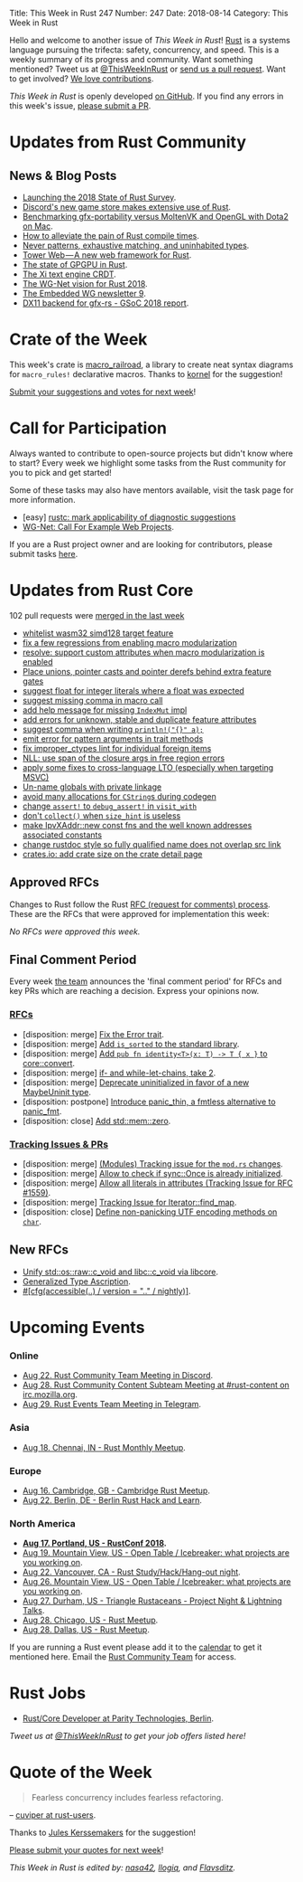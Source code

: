 Title: This Week in Rust 247
Number: 247
Date: 2018-08-14
Category: This Week in Rust

Hello and welcome to another issue of *This Week in Rust*!
[Rust](http://rust-lang.org) is a systems language pursuing the trifecta: safety, concurrency, and speed.
This is a weekly summary of its progress and community.
Want something mentioned? Tweet us at [@ThisWeekInRust](https://twitter.com/ThisWeekInRust) or [send us a pull request](https://github.com/cmr/this-week-in-rust).
Want to get involved? [We love contributions](https://github.com/rust-lang/rust/blob/master/CONTRIBUTING.md).

*This Week in Rust* is openly developed [on GitHub](https://github.com/cmr/this-week-in-rust).
If you find any errors in this week's issue, [please submit a PR](https://github.com/cmr/this-week-in-rust/pulls).

# Updates from Rust Community

## News & Blog Posts

* [Launching the 2018 State of Rust Survey](https://blog.rust-lang.org/2018/08/08/survey.html).
* [Discord's new game store makes extensive use of Rust](https://twitter.com/ManishEarth/status/1027676698068713473).
* [Benchmarking gfx-portability versus MoltenVK and OpenGL with Dota2 on Mac](https://gfx-rs.github.io/2018/08/10/dota2-macos-performance.html).
* [How to alleviate the pain of Rust compile times](https://vfoley.xyz/rust-compile-speed-tips/).
* [Never patterns, exhaustive matching, and uninhabited types](http://smallcultfollowing.com/babysteps/blog/2018/08/13/never-patterns-exhaustive-matching-and-uninhabited-types-oh-my/).
* [Tower Web — A new web framework for Rust](https://medium.com/@carllerche/tower-web-a-new-web-framework-for-rust-e2912856851b).
* [The state of GPGPU in Rust](https://bheisler.github.io/post/state-of-gpgpu-in-rust/).
* [The Xi text engine CRDT](https://github.com/google/xi-editor/blob/e8065a3993b80af0aadbca0e50602125d60e4e38/doc/crdt-details.md).
* [The WG-Net vision for Rust 2018](https://rust-lang-nursery.github.io/wg-net/2018/08/09/going-live.html).
* [The Embedded WG newsletter 9](https://internals.rust-lang.org/t/the-embedded-working-group-newsletter-9/8185).
* [DX11 backend for gfx-rs - GSoC 2018 report](https://gfx-rs.github.io/2018/08/14/gsoc.html).

# Crate of the Week

This week's crate is [macro_railroad](https://github.com/lukaslueg/macro_railroad), a library to create neat syntax diagrams for `macro_rules!` declarative macros. Thanks to [kornel](https://users.rust-lang.org/t/crate-of-the-week/2704/436) for the suggestion!

[Submit your suggestions and votes for next week][submit_crate]!

[submit_crate]: https://users.rust-lang.org/t/crate-of-the-week/2704

# Call for Participation

Always wanted to contribute to open-source projects but didn't know where to start?
Every week we highlight some tasks from the Rust community for you to pick and get started!

Some of these tasks may also have mentors available, visit the task page for more information.

* [easy] [rustc: mark applicability of diagnostic suggestions](https://github.com/rust-lang/rust/issues/50723)
* [WG-Net: Call For Example Web Projects](https://github.com/rust-lang-nursery/wg-net/issues/44).

If you are a Rust project owner and are looking for contributors, please submit tasks [here][guidelines].

[guidelines]: https://users.rust-lang.org/t/twir-call-for-participation/4821

# Updates from Rust Core

102 pull requests were [merged in the last week][merged]

[merged]: https://github.com/search?q=is%3Apr+org%3Arust-lang+is%3Amerged+merged%3A2018-08-06..2018-08-13

* [whitelist wasm32 simd128 target feature](https://github.com/rust-lang/rust/pull/53179)
* [fix a few regressions from enabling macro modularization](https://github.com/rust-lang/rust/pull/53270)
* [resolve: support custom attributes when macro modularization is enabled](https://github.com/rust-lang/rust/pull/53053)
* [Place unions, pointer casts and pointer derefs behind extra feature gates](https://github.com/rust-lang/rust/pull/51990)
* [suggest float for integer literals where a float was expected](https://github.com/rust-lang/rust/pull/53283)
* [suggest missing comma in macro call](https://github.com/rust-lang/rust/pull/53183)
* [add help message for missing `IndexMut` impl](https://github.com/rust-lang/rust/pull/52788)
* [add errors for unknown, stable and duplicate feature attributes](https://github.com/rust-lang/rust/pull/52644)
* [suggest comma when writing `println!("{}" a);`](https://github.com/rust-lang/rust/pull/52397)
* [emit error for pattern arguments in trait methods](https://github.com/rust-lang/rust/pull/53051)
* [fix improper_ctypes lint for individual foreign items](https://github.com/rust-lang/rust/pull/53100)
* [NLL: use span of the closure args in free region errors](https://github.com/rust-lang/rust/pull/53088)
* [apply some fixes to cross-language LTO (especially when targeting MSVC)](https://github.com/rust-lang/rust/pull/53031)
* [Un-name globals with private linkage](https://github.com/rust-lang/rust/pull/51007)
* [avoid many allocations for `CString`s during codegen](https://github.com/rust-lang/rust/pull/53161)
* [change `assert!` to `debug_assert!` in `visit_with`](https://github.com/rust-lang/rust/pull/53025)
* [don't `collect()` when `size_hint` is useless](https://github.com/rust-lang/rust/pull/53019)
* [make IpvXAddr::new const fns and the well known addresses associated constants](https://github.com/rust-lang/rust/pull/52872)
* [change rustdoc style so fully qualified name does not overlap src link](https://github.com/rust-lang/rust/pull/53060)
* [crates.io: add crate size on the crate detail page](https://github.com/rust-lang/crates.io/pull/1436)

## Approved RFCs

Changes to Rust follow the Rust [RFC (request for comments)
process](https://github.com/rust-lang/rfcs#rust-rfcs). These
are the RFCs that were approved for implementation this week:

*No RFCs were approved this week.*

## Final Comment Period

Every week [the team](https://www.rust-lang.org/team.html) announces the
'final comment period' for RFCs and key PRs which are reaching a
decision. Express your opinions now.

### [RFCs](https://github.com/rust-lang/rfcs/labels/final-comment-period)

* [disposition: merge] [Fix the Error trait](https://github.com/rust-lang/rfcs/pull/2504).
* [disposition: merge] [Add `is_sorted` to the standard library](https://github.com/rust-lang/rfcs/pull/2351).
* [disposition: merge] [Add `pub fn identity<T>(x: T) -> T { x }` to core::convert](https://github.com/rust-lang/rfcs/pull/2306).
* [disposition: merge] [if- and while-let-chains, take 2](https://github.com/rust-lang/rfcs/pull/2497).
* [disposition: merge] [Deprecate uninitialized in favor of a new MaybeUninit type](https://github.com/rust-lang/rfcs/pull/1892).
* [disposition: postpone] [Introduce panic_thin, a fmtless alternative to panic_fmt](https://github.com/rust-lang/rfcs/pull/2305).
* [disposition: close] [Add std::mem::zero](https://github.com/rust-lang/rfcs/pull/2291).

### [Tracking Issues & PRs](https://github.com/rust-lang/rust/labels/final-comment-period)

* [disposition: merge] [(Modules) Tracking issue for the `mod.rs` changes](https://github.com/rust-lang/rust/issues/53125).
* [disposition: merge] [Allow to check if sync::Once is already initialized](https://github.com/rust-lang/rust/pull/53027).
* [disposition: merge] [Allow all literals in attributes (Tracking Issue for RFC #1559)](https://github.com/rust-lang/rust/issues/34981).
* [disposition: merge] [Tracking Issue for Iterator::find_map](https://github.com/rust-lang/rust/issues/49602).
* [disposition: close] [Define non-panicking UTF encoding methods on `char`](https://github.com/rust-lang/rust/pull/52580).

## New RFCs

* [Unify std::os::raw::c_void and libc::c_void via libcore](https://github.com/rust-lang/rfcs/pull/2521).
* [Generalized Type Ascription](https://github.com/rust-lang/rfcs/pull/2522).
* [#\[cfg(accessible(..) / version = ".." / nightly)\]](https://github.com/rust-lang/rfcs/pull/2523).

# Upcoming Events

### Online

* [Aug 22. Rust Community Team Meeting in Discord](https://discordapp.com/channels/442252698964721669/443773747350994945).
* [Aug 28. Rust Community Content Subteam Meeting at #rust-content on irc.mozilla.org](irc://irc.mozilla.org/rust-content).
* [Aug 29. Rust Events Team Meeting in Telegram](https://t.me/joinchat/EkKINhHCgZ9llzvPidOssA).

### Asia

* [Aug 18. Chennai, IN - Rust Monthly Meetup](https://www.meetup.com/mad-rs/events/253751178/).

### Europe

* [Aug 16. Cambridge, GB - Cambridge Rust Meetup](https://www.meetup.com/Cambridge-Rust-Meetup/events/pzwshpyxlbvb/).
* [Aug 22. Berlin, DE - Berlin Rust Hack and Learn](https://www.meetup.com/opentechschool-berlin/events/253062831/).

### North America

* **[Aug 17. Portland, US - RustConf 2018](http://rustconf.com/).**
* [Aug 19. Mountain View, US - Open Table / Icebreaker: what projects are you working on](https://www.meetup.com/Rust-Dev-in-Mountain-View/events/glnfcpyxlbzb/).
* [Aug 22. Vancouver, CA - Rust Study/Hack/Hang-out night](https://www.meetup.com/Vancouver-Rust/events/dqldspyxlblb/).
* [Aug 26. Mountain View, US - Open Table / Icebreaker: what projects are you working on](https://www.meetup.com/Rust-Dev-in-Mountain-View/events/glnfcpyxlbjc/).
* [Aug 27. Durham, US - Triangle Rustaceans - Project Night & Lightning Talks](https://www.meetup.com/triangle-rustaceans/events/mfglwpyxlbkc/).
* [Aug 28. Chicago, US - Rust Meetup](https://www.meetup.com/Chicago-Rust-Meetup/events/253621611/).
* [Aug 28. Dallas, US - Rust Meetup](https://www.meetup.com/Dallas-Rust/events/zfgwzmyxlblc/).

If you are running a Rust event please add it to the [calendar] to get
it mentioned here. Email the [Rust Community Team][community] for access.

[calendar]: https://www.google.com/calendar/embed?src=apd9vmbc22egenmtu5l6c5jbfc%40group.calendar.google.com
[community]: mailto:community-team@rust-lang.org

# Rust Jobs

* [Rust/Core Developer at Parity Technologies, Berlin](https://paritytech.io/jobs/).

*Tweet us at [@ThisWeekInRust](https://twitter.com/ThisWeekInRust) to get your job offers listed here!*

# Quote of the Week

> Fearless concurrency includes fearless refactoring.

– [cuviper at rust-users](https://users.rust-lang.org/t/parallel-problems-to-showcase-rust-features/19365/6).

Thanks to [Jules Kerssemakers](https://users.rust-lang.org/u/juleskers) for the suggestion!

[Please submit your quotes for next week](http://users.rust-lang.org/t/twir-quote-of-the-week/328)!

*This Week in Rust is edited by: [nasa42](https://github.com/nasa42), [llogiq](https://github.com/llogiq), and [Flavsditz](https://github.com/Flavsditz).*
